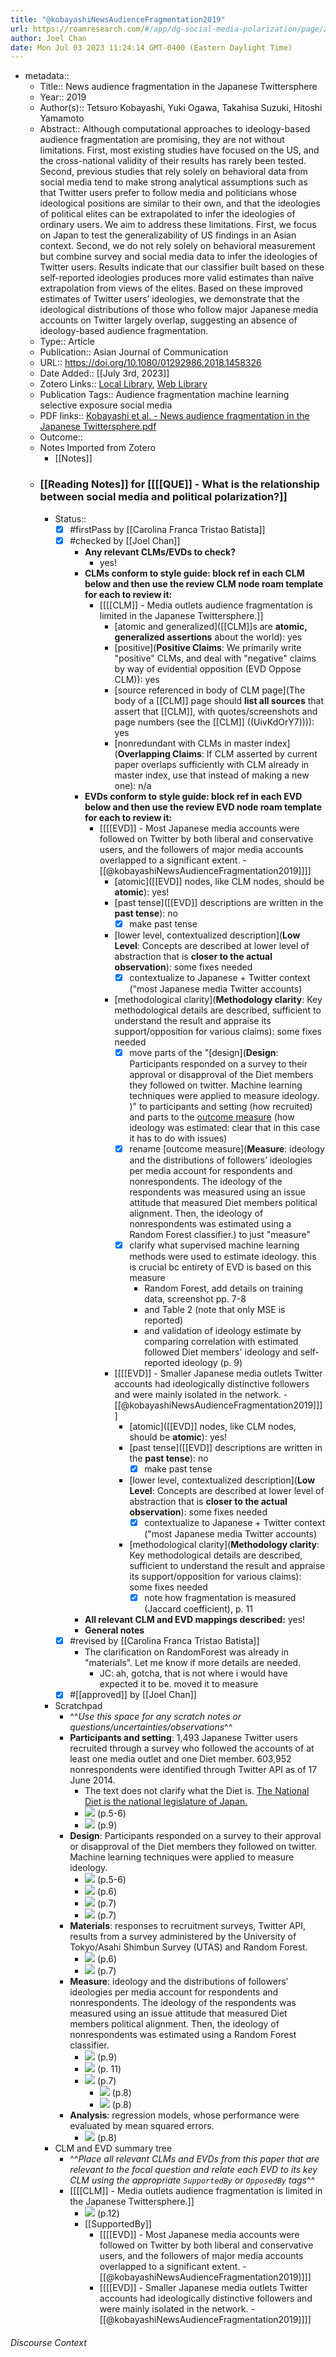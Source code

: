 ```yaml
---
title: "@kobayashiNewsAudienceFragmentation2019"
url: https://roamresearch.com/#/app/dg-social-media-polarization/page/2fq-LMhcp
author: Joel Chan
date: Mon Jul 03 2023 11:24:14 GMT-0400 (Eastern Daylight Time)
---
```


- metadata::
    - Title:: News audience fragmentation in the Japanese Twittersphere
    - Year:: 2019
    - Author(s):: Tetsuro Kobayashi, Yuki Ogawa, Takahisa Suzuki, Hitoshi Yamamoto
    - Abstract:: Although computational approaches to ideology-based audience fragmentation are promising, they are not without limitations. First, most existing studies have focused on the US, and the cross-national validity of their results has rarely been tested. Second, previous studies that rely solely on behavioral data from social media tend to make strong analytical assumptions such as that Twitter users prefer to follow media and politicians whose ideological positions are similar to their own, and that the ideologies of political elites can be extrapolated to infer the ideologies of ordinary users. We aim to address these limitations. First, we focus on Japan to test the generalizability of US findings in an Asian context. Second, we do not rely solely on behavioral measurement but combine survey and social media data to infer the ideologies of Twitter users. Results indicate that our classifier built based on these self-reported ideologies produces more valid estimates than naïve extrapolation from views of the elites. Based on these improved estimates of Twitter users’ ideologies, we demonstrate that the ideological distributions of those who follow major Japanese media accounts on Twitter largely overlap, suggesting an absence of ideology-based audience fragmentation.
    - Type:: Article
    - Publication:: Asian Journal of Communication
    - URL:: https://doi.org/10.1080/01292986.2018.1458326
    - Date Added:: [[July 3rd, 2023]]
    - Zotero Links:: [Local Library](zotero://select/groups/4985507/items/TX7XXTIS), [Web Library](https://www.zotero.org/groups/4985507/items/TX7XXTIS)
    - Publication Tags:: Audience fragmentation machine learning selective exposure social media
    - PDF links:: [Kobayashi et al. - News audience fragmentation in the Japanese Twittersphere.pdf](zotero://open-pdf/groups/4985507/items/Z6SKHNSR)
    - Outcome::
    - Notes Imported from Zotero
        - [[Notes]]
    - ### [[Reading Notes]] for [[[[QUE]] - What is the relationship between social media and political polarization?]]
        - Status::
            - [x] #firstPass by [[Carolina Franca Tristao Batista]]
            - [x] #checked by [[Joel Chan]]
                - **Any relevant CLMs/EVDs to check?**
                    - yes!
                - **CLMs conform to style guide: block ref in each CLM below and then use the review CLM node roam template for each to review it:**
                    - [[[[CLM]] - Media outlets audience fragmentation is limited in the Japanese Twittersphere.]]
                        - [atomic and generalized]([[CLM]]s are **atomic, generalized assertions** about the world): yes
                        - [positive](**Positive Claims**: We primarily write "positive" CLMs, and deal with "negative" claims by way of evidential opposition (EVD Oppose CLM)): yes
                        - [source referenced in body of CLM page](The body of a [[CLM]] page should **list all sources** that assert that [[CLM]], with quotes/screenshots and page numbers (see the [[CLM]] ((UivKdOrY7)))): yes
                        - [nonredundant with CLMs in master index](**Overlapping Claims**: If CLM asserted by current paper overlaps sufficiently with CLM already in master index, use that instead of making a new one): n/a
                - **EVDs conform to style guide: block ref in each EVD below and then use the review EVD node roam template for each to review it:**
                    - [[[[EVD]] - Most Japanese media accounts were followed on Twitter by both liberal and conservative users, and the followers of major media accounts overlapped to a significant extent. - [[@kobayashiNewsAudienceFragmentation2019]]]]
                        - [atomic]([[EVD]] nodes, like CLM nodes, should be **atomic**): yes!
                        - [past tense]([[EVD]] descriptions are written in the **past tense**): no
                            - [x] make past tense
                        - [lower level, contextualized description](**Low Level**: Concepts are described at lower level of abstraction that is **closer to the actual observation**): some fixes needed
                            - [x] contextualize to Japanese + Twitter context ("most Japanese media Twitter accounts)
                        - [methodological clarity](**Methodology clarity**: Key methodological details are described, sufficient to understand the result and appraise its support/opposition for various claims): some fixes needed
                            - [x] move parts of the "[design](**Design**: Participants responded on a survey to their approval or disapproval of the Diet members they followed on twitter. Machine learning techniques were applied to measure ideology. )" to participants and setting (how recruited) and parts to the [outcome measure](((YNFgbB66T))) (how ideology was estimated: clear that in this case it has to do with issues)
                            - [x] rename [outcome measure](**Measure**: ideology and the distributions of followers’ ideologies per media account for respondents and nonrespondents. The ideology of the respondents was measured using an issue attitude that measured Diet members political alignment. Then, the ideology of nonrespondents was estimated using a Random Forest classifier.) to just "measure"
                            - [x] clarify what supervised machine learning methods were used to estimate ideology. this is crucial bc entirety of EVD is based on this measure
                                - Random Forest, add details on training data, screenshot pp. 7-8
                                - and Table 2 (note that only MSE is reported)
                                - and validation of ideology estimate by comparing correlation with estimated followed Diet members' ideology and self-reported ideology (p. 9)
                        - [[[[EVD]] - Smaller Japanese media outlets Twitter accounts had ideologically distinctive followers and were mainly isolated in the network. - [[@kobayashiNewsAudienceFragmentation2019]]]]
                            - [atomic]([[EVD]] nodes, like CLM nodes, should be **atomic**): yes!
                            - [past tense]([[EVD]] descriptions are written in the **past tense**): no
                                - [x] make past tense
                            - [lower level, contextualized description](**Low Level**: Concepts are described at lower level of abstraction that is **closer to the actual observation**): some fixes needed
                                - [x] contextualize to Japanese + Twitter context ("most Japanese media Twitter accounts)
                            - [methodological clarity](**Methodology clarity**: Key methodological details are described, sufficient to understand the result and appraise its support/opposition for various claims): some fixes needed
                                - [x] note how fragmentation is measured (Jaccard coefficient), p. 11
                - **All relevant CLM and EVD mappings described:** yes!
                - **General notes**
            - [x] #revised by [[Carolina Franca Tristao Batista]]
                - The clarification on RandomForest was already in "materials". Let me know if more details are needed.
                    - JC: ah, gotcha, that is not where i would have expected it to be. moved it to measure
            - [x] #[[approved]] by [[Joel Chan]]
        - Scratchpad
            - ^^_Use this space for any scratch notes or questions/uncertainties/observations_^^
            - **Participants and setting**: 1,493 Japanese Twitter users recruited through a survey who followed the accounts of at least one media outlet and one Diet member. 603,952 nonrespondents were identified through Twitter API as of 17 June 2014.
                - The text does not clarify what the Diet is. [The National Diet is the national legislature of Japan.](https://www.sangiin.go.jp/eng/)
                - ![](https://firebasestorage.googleapis.com/v0/b/firescript-577a2.appspot.com/o/imgs%2Fapp%2Fdg-social-media-polarization%2Fde0GWpKbwJ.png?alt=media&token=f5608337-08b4-4f0b-b209-51a3f0a779e2) (p.5-6)
                - ![](https://firebasestorage.googleapis.com/v0/b/firescript-577a2.appspot.com/o/imgs%2Fapp%2Fdg-social-media-polarization%2FPMBoKWUR5C.59.44%20PM.png?alt=media&token=e4b37358-168d-4681-b3de-3d640bbc5eda) (p.9)
            - **Design**: Participants responded on a survey to their approval or disapproval of the Diet members they followed on twitter. Machine learning techniques were applied to measure ideology.
                - ![](https://firebasestorage.googleapis.com/v0/b/firescript-577a2.appspot.com/o/imgs%2Fapp%2Fdg-social-media-polarization%2Fde0GWpKbwJ.png?alt=media&token=f5608337-08b4-4f0b-b209-51a3f0a779e2) (p.5-6)
                - ![](https://firebasestorage.googleapis.com/v0/b/firescript-577a2.appspot.com/o/imgs%2Fapp%2Fdg-social-media-polarization%2FEcuaB9nJzO.43.28%20PM.png?alt=media&token=5c44cad1-9cce-4b63-aad5-a2099b51a84f) (p.6)
                - ![](https://firebasestorage.googleapis.com/v0/b/firescript-577a2.appspot.com/o/imgs%2Fapp%2Fdg-social-media-polarization%2FLXVIlZ5hAK.43.57%20PM.png?alt=media&token=73903c82-fb35-43d6-8545-e67f663a2e7f) (p.7)
                - ![](https://firebasestorage.googleapis.com/v0/b/firescript-577a2.appspot.com/o/imgs%2Fapp%2Fdg-social-media-polarization%2FlYrK7JBkKl.48.05%20PM.png?alt=media&token=3d3bf2fb-9600-4247-ab61-e79984a38d36) (p.7)
            - **Materials**: responses to recruitment surveys, Twitter API, results from a survey administered by the University of Tokyo/Asahi Shimbun Survey (UTAS) and Random Forest.
                - ![](https://firebasestorage.googleapis.com/v0/b/firescript-577a2.appspot.com/o/imgs%2Fapp%2Fdg-social-media-polarization%2FEcuaB9nJzO.43.28%20PM.png?alt=media&token=5c44cad1-9cce-4b63-aad5-a2099b51a84f) (p.6)
                - ![](https://firebasestorage.googleapis.com/v0/b/firescript-577a2.appspot.com/o/imgs%2Fapp%2Fdg-social-media-polarization%2FLXVIlZ5hAK.43.57%20PM.png?alt=media&token=73903c82-fb35-43d6-8545-e67f663a2e7f) (p.7)
            - **Measure**: ideology and the distributions of followers’ ideologies per media account for respondents and nonrespondents. The ideology of the respondents was measured using an issue attitude that measured Diet members political alignment. Then, the ideology of nonrespondents was estimated using a Random Forest classifier.
                - ![](https://firebasestorage.googleapis.com/v0/b/firescript-577a2.appspot.com/o/imgs%2Fapp%2Fdg-social-media-polarization%2FUD5IElqenu.01.56%20PM.png?alt=media&token=eda3e986-b4ac-4b51-a676-bb2aabc88c8a) (p.9)
                - ![](https://firebasestorage.googleapis.com/v0/b/firescript-577a2.appspot.com/o/imgs%2Fapp%2Fdg-social-media-polarization%2FLfABkVbOAa.02.19%20PM.png?alt=media&token=b6979476-bec9-4d05-90d6-9168231ad3c2) (p. 11)
                - ![](https://firebasestorage.googleapis.com/v0/b/firescript-577a2.appspot.com/o/imgs%2Fapp%2Fdg-social-media-polarization%2Fo6DZwsI4iT.49.28%20PM.png?alt=media&token=53f994c8-e695-4a1d-bb8a-3aefeebf0f50) (p.7)
                    - ![](https://firebasestorage.googleapis.com/v0/b/firescript-577a2.appspot.com/o/imgs%2Fapp%2Fdg-social-media-polarization%2FpSGp7aBMtL.21.36%20AM.png?alt=media&token=73cec700-4e08-44ac-bae2-0f462583ecfb) (p.8)
                    - ![](https://firebasestorage.googleapis.com/v0/b/firescript-577a2.appspot.com/o/imgs%2Fapp%2Fdg-social-media-polarization%2FQ6-Oo8UQs8.21.52%20AM.png?alt=media&token=113dd9a2-9767-42d0-9828-aeb9f01ed7b0) (p.8)
            - **Analysis**: regression models, whose performance were evaluated by mean squared errors.
                - ![](https://firebasestorage.googleapis.com/v0/b/firescript-577a2.appspot.com/o/imgs%2Fapp%2Fdg-social-media-polarization%2FhGGy6TXsp7.53.27%20PM.png?alt=media&token=9d069236-8652-4c42-80b4-39bdac9edd2e) (p.8)
        - CLM and EVD summary tree
            - ^^_Place all relevant CLMs and EVDs from this paper that are relevant to the focal question and relate each EVD to its key CLM using the appropriate `SupportedBy` or `OpposedBy` tags_^^
            - [[[[CLM]] - Media outlets audience fragmentation is limited in the Japanese Twittersphere.]]
                - ![](https://firebasestorage.googleapis.com/v0/b/firescript-577a2.appspot.com/o/imgs%2Fapp%2Fdg-social-media-polarization%2F40z52iJ5Oz.12.30%20AM.png?alt=media&token=b4a4d605-fb6c-48b8-97fb-6389876f8587) (p.12)
                - [[SupportedBy]]
                    - [[[[EVD]] - Most Japanese media accounts were followed on Twitter by both liberal and conservative users, and the followers of major media accounts overlapped to a significant extent. - [[@kobayashiNewsAudienceFragmentation2019]]]]
                    - [[[[EVD]] - Smaller Japanese media outlets Twitter accounts had ideologically distinctive followers and were mainly isolated in the network. - [[@kobayashiNewsAudienceFragmentation2019]]]]

###### Discourse Context


